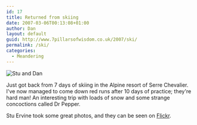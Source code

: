```yaml
---
id: 17
title: Returned from skiing
date: 2007-03-06T00:13:08+01:00
author: Dan
layout: default
guid: http://www.7pillarsofwisdom.co.uk/2007/ski/
permalink: /ski/
categories:
  - Meandering
---
```

<img class="img-fluid rounded" title="Stu and Dan" alt="Stu and Dan" src="http://farm1.static.flickr.com/177/408702191_d65725bfc2_m.jpg" />

Just got back from 7 days of skiing in the Alpine resort of Serre Chevalier. I've now managed to come down red runs after 10 days of practice; they're hard man! An interesting trip with loads of snow and some strange concoctions called Dr Pepper.

Stu Ervine took some great photos, and they can be seen on [Flickr](http://www.flickr.com/photos/stuartervine/sets/72157594567088213/ "Stu's photos").
